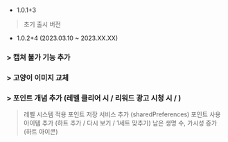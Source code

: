 - 1.0.1+3
> 초기 출시 버전


- 1.0.2+4 (2023.03.10 ~ 2023.XX.XX)
### > 캡쳐 불가 기능 추가
### > 고양이 이미지 교체
### > 포인트 개념 추가 (레벨 클리어 시 / 리워드 광고 시청 시 / )
> 레벨 시스템 적용
> 포인트 저장 서비스 추가 (sharedPreferences)
> 포인트 사용 아이템 추가 (하트 추가 / 다시 보기 / 1세트 맞추기)
> 남은 생명 수, 가시성 증가 (하트 아이콘)
